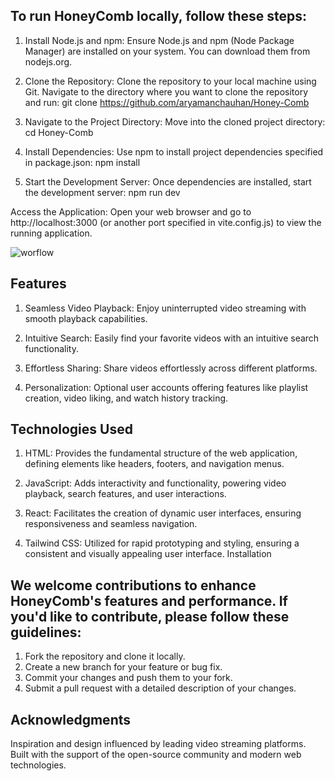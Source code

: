 ## To run HoneyComb locally, follow these steps:

1. Install Node.js and npm: Ensure Node.js and npm (Node Package Manager) are installed on your system. You can download them from nodejs.org.
   
2. Clone the Repository: Clone the repository to your local machine using Git. Navigate to the directory where you want to clone the repository and run: git clone https://github.com/aryamanchauhan/Honey-Comb
   
3. Navigate to the Project Directory: Move into the cloned project directory: cd Honey-Comb
   
4. Install Dependencies: Use npm to install project dependencies specified in package.json: npm install
   
5. Start the Development Server: Once dependencies are installed, start the development server: npm run dev
    
Access the Application: Open your web browser and go to http://localhost:3000 (or another port specified in vite.config.js) to view the running application.


![worflow](https://github.com/aryamanchauhan/Honey-Comb/assets/132805331/f3393f8e-d071-45a5-bdc4-34f777969f46)


## Features

1. Seamless Video Playback: Enjoy uninterrupted video streaming with smooth playback capabilities.

2. Intuitive Search: Easily find your favorite videos with an intuitive search functionality.

3. Effortless Sharing: Share videos effortlessly across different platforms.

4. Personalization: Optional user accounts offering features like playlist creation, video liking, and watch history tracking.


## Technologies Used

1. HTML: Provides the fundamental structure of the web application, defining elements like headers, footers, and navigation menus.

2. JavaScript: Adds interactivity and functionality, powering video playback, search features, and user interactions.

3. React: Facilitates the creation of dynamic user interfaces, ensuring responsiveness and seamless navigation.

4. Tailwind CSS: Utilized for rapid prototyping and styling, ensuring a consistent and visually appealing user interface.
Installation


## We welcome contributions to enhance HoneyComb's features and performance. If you'd like to contribute, please follow these guidelines:

1. Fork the repository and clone it locally.
2. Create a new branch for your feature or bug fix.
3. Commit your changes and push them to your fork.
4. Submit a pull request with a detailed description of your changes.


## Acknowledgments

Inspiration and design influenced by leading video streaming platforms.
Built with the support of the open-source community and modern web technologies.
